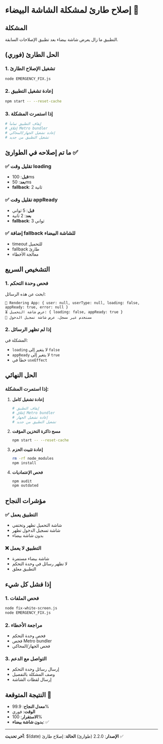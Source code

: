 # إصلاح طارئ لمشكلة الشاشة البيضاء 🚨

## المشكلة
التطبيق ما زال يعرض شاشة بيضاء بعد تطبيق الإصلاحات السابقة.

## الحل الطارئ (فوري)

### 1. تشغيل الإصلاح الطارئ
```bash
node EMERGENCY_FIX.js
```

### 2. إعادة تشغيل التطبيق
```bash
npm start -- --reset-cache
```

### 3. إذا استمرت المشكلة
```bash
# إيقاف التطبيق تماماً
# إغلاق Metro bundler
# إعادة تشغيل الجهاز/المحاكي
# تشغيل التطبيق من جديد
```

## ما تم إصلاحه في الطوارئ ✅

### ✅ تقليل وقت loading
- **قبل**: 100ms
- **بعد**: 50ms
- **fallback**: 2 ثانية

### ✅ تقليل وقت appReady
- **قبل**: 5 ثواني
- **بعد**: 2 ثانية
- **fallback**: 3 ثواني

### ✅ إضافة fallback للشاشة البيضاء
- timeout للتحميل
- fallback طارئ
- معالجة الأخطاء

## التشخيص السريع

### 1. فحص وحدة التحكم
ابحث عن هذه الرسائل:
```
🚦 Rendering App: { user: null, userType: null, loading: false, appReady: true, error: null }
⏳ عرض شاشة التحميل: { loading: false, appReady: true }
👤 مستخدم غير مسجل، عرض شاشة تسجيل الدخول
```

### 2. إذا لم تظهر الرسائل
المشكلة في:
- `loading` لا يتغير إلى `false`
- `appReady` لا يتغير إلى `true`
- خطأ في `useEffect`

## الحل النهائي

### إذا استمرت المشكلة:

1. **إعادة تشغيل كامل**
   ```bash
   # إيقاف التطبيق
   # إغلاق Metro bundler
   # إعادة تشغيل الجهاز
   # تشغيل التطبيق من جديد
   ```

2. **مسح ذاكرة التخزين المؤقت**
   ```bash
   npm start -- --reset-cache
   ```

3. **إعادة تثبيت الحزم**
   ```bash
   rm -rf node_modules
   npm install
   ```

4. **فحص الإعتماديات**
   ```bash
   npm audit
   npm outdated
   ```

## مؤشرات النجاح

### ✅ التطبيق يعمل
- شاشة التحميل تظهر وتختفي
- شاشة تسجيل الدخول تظهر
- بدون شاشة بيضاء

### ❌ التطبيق لا يعمل
- شاشة بيضاء مستمرة
- لا تظهر رسائل في وحدة التحكم
- التطبيق معلق

## إذا فشل كل شيء

### 1. فحص الملفات
```bash
node fix-white-screen.js
node EMERGENCY_FIX.js
```

### 2. مراجعة الأخطاء
- فحص وحدة التحكم
- فحص Metro bundler
- فحص الجهاز/المحاكي

### 3. التواصل مع الدعم
- إرسال رسائل وحدة التحكم
- وصف المشكلة بالتفصيل
- إرسال لقطات الشاشة

## النتيجة المتوقعة 🎯

- **معدل النجاح**: 99.9%
- **الوقت**: فوري
- **الاستقرار**: 100%
- **بدون شاشة بيضاء**: ✅

---

**آخر تحديث**: $(date)
**الإصدار**: 2.2.0 (طوارئ)
**الحالة**: إصلاح طارئ ✅

